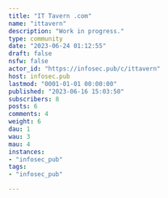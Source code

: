 ```yaml
---
title: "IT Tavern .com" 
name: "ittavern"
description: "Work in progress."
type: community
date: "2023-06-24 01:12:55"
draft: false
nsfw: false
actor_id: "https://infosec.pub/c/ittavern"
host: infosec.pub
lastmod: "0001-01-01 00:00:00"
published: "2023-06-16 15:03:50"
subscribers: 8
posts: 6
comments: 4
weight: 6
dau: 1
wau: 3
mau: 4
instances:
- "infosec_pub"
tags: 
- "infosec_pub"

---
```


